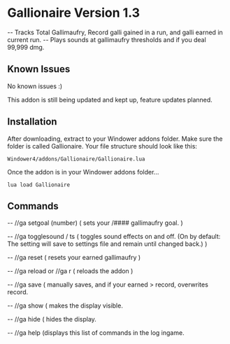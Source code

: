 # Gallionaire Version 1.3

-- Tracks Total Gallimaufry, Record galli gained in a run, and galli earned in current run.
-- Plays sounds at gallimaufry thresholds and  if you deal 99,999 dmg.

## Known Issues

No known issues :)

This addon is still being updated and kept up, feature updates planned.

## Installation
After downloading, extract to your Windower addons folder. Make sure the folder is called Gallionaire.  Your file structure should look like this:

    Windower4/addons/Gallionaire/Gallionaire.lua

Once the addon is in your Windower addons folder...

    lua load Gallionaire

## Commands

-- //ga setgoal (number)  ( sets your  /#### gallimaufry goal. )

-- //ga togglesound / ts  ( toggles sound effects on and off. (On by default: The setting will save to settings file and remain until changed back.) )

-- //ga reset  ( resets your earned gallimaufry )

-- //ga reload or //ga r  ( reloads the addon )

-- //ga save ( manually saves, and if your earned > record, overwrites record.

-- //ga show ( makes the display visible.

-- //ga hide ( hides the display.

-- //ga help (displays this list of commands in the log ingame.


